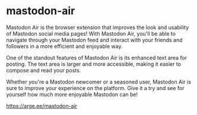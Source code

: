 # mastodon-air
Mastodon Air is the browser extension that improves the look and usability of Mastodon social media pages! With Mastodon Air, you'll be able to navigate through your Mastodon feed and interact with your friends and followers in a more efficient and enjoyable way.

One of the standout features of Mastodon Air is its enhanced text area for posting. The text area is larger and more accessible, making it easier to compose and read your posts.

Whether you're a Mastodon newcomer or a seasoned user, Mastodon Air is sure to improve your experience on the platform. Give it a try and see for yourself how much more enjoyable Mastodon can be!

https://arge.ee/mastodon-air
